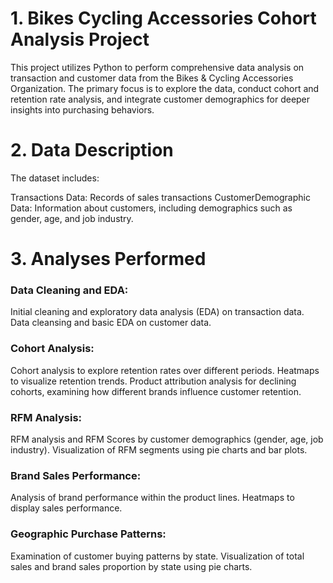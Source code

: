 # 1. Bikes Cycling Accessories Cohort Analysis Project 
This project utilizes Python to perform comprehensive data analysis on transaction and customer data from the Bikes & Cycling Accessories Organization. The primary focus is to explore the data, conduct cohort and retention rate analysis, and integrate customer demographics for deeper insights into purchasing behaviors.

# 2. Data Description
The dataset includes:

Transactions Data: Records of sales transactions
CustomerDemographic Data: Information about customers, including demographics such as gender, age, and job industry.

# 3. Analyses Performed
### Data Cleaning and EDA:
Initial cleaning and exploratory data analysis (EDA) on transaction data.
Data cleansing and basic EDA on customer data.

### Cohort Analysis:
Cohort analysis to explore retention rates over different periods.
Heatmaps to visualize retention trends.
Product attribution analysis for declining cohorts, examining how different brands influence customer retention.

### RFM Analysis:
RFM analysis and RFM Scores by customer demographics (gender, age, job industry).
Visualization of RFM segments using pie charts and bar plots.

### Brand Sales Performance:
Analysis of brand performance within the product lines.
Heatmaps to display sales performance.

### Geographic Purchase Patterns:
Examination of customer buying patterns by state.
Visualization of total sales and brand sales proportion by state using pie charts.
